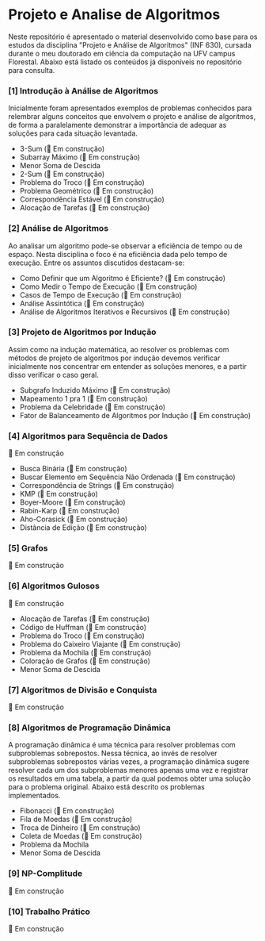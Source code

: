 # Projeto e Analise de Algoritmos
Neste repositório é apresentado o material desenvolvido como base para os estudos da disciplina "Projeto e Análise de Algoritmos" (INF 630), cursada durante o meu doutorado em ciência da computação na UFV campus Florestal. Abaixo está listado os conteúdos já disponíveis no repositório para consulta.

### [1] Introdução à Análise de Algoritmos
Inicialmente foram apresentados exemplos de problemas conhecidos para relembrar alguns conceitos que envolvem o projeto e análise de algoritmos, de forma a paralelamente demonstrar a importância de adequar as soluções para cada situação levantada.

* 3-Sum (🚧 Em construção)
* Subarray Máximo (🚧 Em construção)
* Menor Soma de Descida
* 2-Sum (🚧 Em construção)
* Problema do Troco (🚧 Em construção)
* Problema Geométrico (🚧 Em construção)
* Correspondência Estável (🚧 Em construção)
* Alocação de Tarefas (🚧 Em construção)

### [2] Análise de Algoritmos
Ao analisar um algoritmo pode-se observar a eficiência de tempo ou de espaço. Nesta disciplina o foco é na eficiência dada pelo tempo de execução. Entre os assuntos discutidos destacam-se:

* Como Definir que um Algoritmo é Eficiente? (🚧 Em construção)
* Como Medir o Tempo de Execução (🚧 Em construção)
* Casos de Tempo de Execução (🚧 Em construção)
* Análise Assintótica (🚧 Em construção)
* Análise de Algoritmos Iterativos e Recursivos (🚧 Em construção)

### [3] Projeto de Algoritmos por Indução
Assim como na indução matemática, ao resolver os problemas com métodos de projeto de algoritmos por indução devemos verificar inicialmente nos concentrar em entender as soluções menores, e a partir disso verificar o caso geral.

* Subgrafo Induzido Máximo (🚧 Em construção)
* Mapeamento 1 pra 1 (🚧 Em construção)
* Problema da Celebridade (🚧 Em construção)
* Fator de Balanceamento de Algoritmos por Indução (🚧 Em construção)

### [4] Algoritmos para Sequência de Dados
🚧 Em construção

* Busca Binária (🚧 Em construção)
* Buscar Elemento em Sequência Não Ordenada (🚧 Em construção)
* Correspondência de Strings (🚧 Em construção)
* KMP (🚧 Em construção)
* Boyer-Moore (🚧 Em construção)
* Rabin-Karp (🚧 Em construção)
* Aho-Corasick (🚧 Em construção)
* Distância de Edição (🚧 Em construção)

### [5] Grafos
🚧 Em construção

### [6] Algoritmos Gulosos
🚧 Em construção

* Alocação de Tarefas (🚧 Em construção)
* Código de Huffman (🚧 Em construção)
* Problema do Troco (🚧 Em construção)
* Problema do Caixeiro Viajante (🚧 Em construção)
* Problema da Mochila (🚧 Em construção)
* Coloração de Grafos (🚧 Em construção)
* Menor Soma de Descida

### [7] Algoritmos de Divisão e Conquista
🚧 Em construção

### [8] Algoritmos de Programação Dinâmica
A programação dinâmica é uma técnica para resolver problemas com subproblemas sobrepostos. Nessa técnica, ao invés de resolver subproblemas sobrepostos várias vezes, a programação dinâmica sugere resolver cada um dos subproblemas menores apenas uma vez e registrar os resultados em uma tabela, a partir da qual podemos obter uma solução para o problema original. Abaixo está descrito os problemas implementados.

* Fibonacci (🚧 Em construção)
* Fila de Moedas (🚧 Em construção)
* Troca de Dinheiro (🚧 Em construção)
* Coleta de Moedas (🚧 Em construção)
* Problema da Mochila
* Menor Soma de Descida

### [9] NP-Complitude
🚧 Em construção

### [10] Trabalho Prático
🚧 Em construção